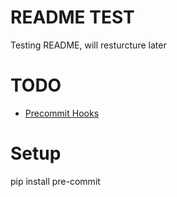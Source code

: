 # README TEST
Testing README, will resturcture later

# TODO
- [Precommit Hooks](https://www.pyopensci.org/python-package-guide/package-structure-code/code-style-linting-format.html#use-pre-commit-hooks-to-run-code-formatters-and-linters-on-commits)

# Setup
pip install pre-commit
